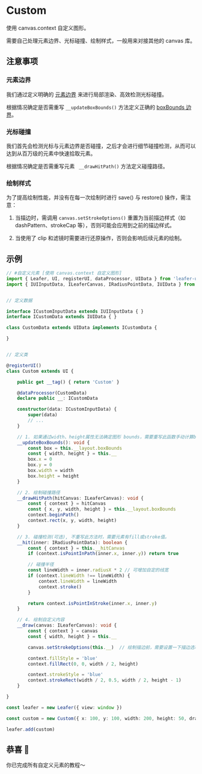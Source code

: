 # Custom

使用 canvas.context 自定义图形。

需要自己处理元素边界、光标碰撞、绘制样式，一般用来对接其他的 canvas 库。

## 注意事项

### 元素边界

我们通过定义明确的 [元素边界](/guide/basic/bounds.md) 来进行局部渲染、高效检测光标碰撞。

根据情况确定是否需重写 `__updateBoxBounds()` 方法定义正确的 [boxBounds 边界](/reference/UI/bounds.md#boxbounds-iboundsdata)。

### 光标碰撞

我们首先会检测光标与元素边界是否碰撞，之后才会进行细节碰撞检测，从而可以达到从百万级的元素中快速拾取元素。

根据情况确定是否需重写元素 ` __drawHitPath()` 方法定义碰撞路径。

### 绘制样式

为了提高绘制性能，并没有在每一次绘制时进行 save() 与 restore() 操作，需注意：

1. 当描边时，需调用 `canvas.setStrokeOptions()` 重置为当前描边样式（如 dashPattern、strokeCap 等），否则可能会应用到之前的描边样式。

2. 当使用了 clip 和滤镜时需要进行还原操作，否则会影响后续元素的绘制。

## 示例

```ts
// #自定义元素 [使用 canvas.context 自定义图形]
import { Leafer, UI, registerUI, dataProcessor, UIData } from 'leafer-ui'
import { IUIInputData, ILeaferCanvas, IRadiusPointData, IUIData } from '@leafer-ui/interface'


// 定义数据

interface ICustomInputData extends IUIInputData { }
interface ICustomData extends IUIData { }

class CustomData extends UIData implements ICustomData {

}


// 定义类

@registerUI()
class Custom extends UI {

    public get __tag() { return 'Custom' }

    @dataProcessor(CustomData)
    declare public __: ICustomData

    constructor(data: ICustomInputData) {
        super(data)
        // ...
    }

    // 1. 如果通过width、height属性无法确定图形 bounds，需要重写此函数手动计算bounds
    __updateBoxBounds(): void {
        const box = this.__layout.boxBounds
        const { width, height } = this.__
        box.x = 0
        box.y = 0
        box.width = width
        box.height = height
    }

    // 2. 绘制碰撞路径
    __drawHitPath(hitCanvas: ILeaferCanvas): void {
        const { context } = hitCanvas
        const { x, y, width, height } = this.__layout.boxBounds
        context.beginPath()
        context.rect(x, y, width, height)
    }

    // 3. 碰撞检测(可选), 不重写此方法时，需要元素有fill或stroke值。
    __hit(inner: IRadiusPointData): boolean {
        const { context } = this.__hitCanvas
        if (context.isPointInPath(inner.x, inner.y)) return true

        // 碰撞半径
        const lineWidth = inner.radiusX * 2 // 可增加自定的线宽
        if (context.lineWidth !== lineWidth) {
            context.lineWidth = lineWidth
            context.stroke()
        }

        return context.isPointInStroke(inner.x, inner.y)
    }

    // 4. 绘制自定义内容
    __draw(canvas: ILeaferCanvas): void {
        const { context } = canvas
        const { width, height } = this.__

        canvas.setStrokeOptions(this.__)  // 绘制描边前，需要设置一下描边选项（可选）。

        context.fillStyle = 'blue'
        context.fillRect(0, 0, width / 2, height)

        context.strokeStyle = 'blue'
        context.strokeRect(width / 2, 0.5, width / 2, height - 1)
    }

}

const leafer = new Leafer({ view: window })

const custom = new Custom({ x: 100, y: 100, width: 200, height: 50, draggable: true })

leafer.add(custom)
```

## 恭喜 🎉

你已完成所有自定义元素的教程～
